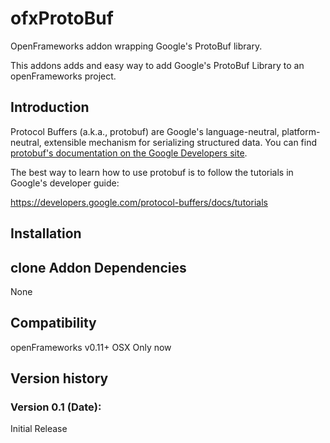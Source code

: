 ofxProtoBuf
=====================================

OpenFrameworks addon wrapping Google's ProtoBuf library.

This addons adds and easy way to add Google's ProtoBuf Library to an openFrameworks project.

Introduction
------------
Protocol Buffers (a.k.a., protobuf) are Google's language-neutral,
platform-neutral, extensible mechanism for serializing structured data. You
can find [protobuf's documentation on the Google Developers site](https://developers.google.com/protocol-buffers/).

The best way to learn how to use protobuf is to follow the tutorials in Google's
developer guide:

https://developers.google.com/protocol-buffers/docs/tutorials

Installation
------------
clone Addon
Dependencies
------------
None

Compatibility
------------
openFrameworks v0.11+
OSX Only now


Version history
------------
### Version 0.1 (Date):
Initial Release


